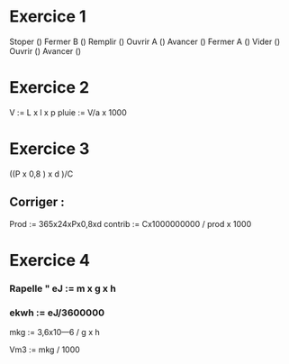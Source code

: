 # Exercice 1

Stoper ()
Fermer B ()
Remplir ()
Ouvrir A ()
Avancer ()
Fermer A ()
Vider ()
Ouvrir ()
Avancer ()

# Exercice 2

V := L x l x p
pluie := V/a x 1000

# Exercice 3 

((P x 0,8 ) x d )/C

## Corriger : 
Prod := 365x24xPx0,8xd
contrib := Cx1000000000 / prod x 1000

# Exercice 4

### Rapelle " eJ := m x g x h  
### ekwh := eJ/3600000

mkg := 3,6x10—6 / g x h

Vm3 := mkg / 1000